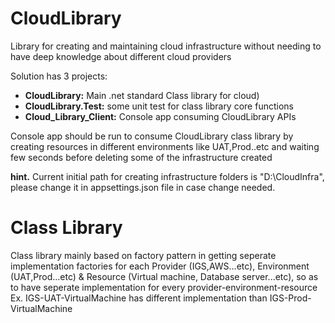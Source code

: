 # CloudLibrary
Library for creating and maintaining cloud infrastructure without needing to have deep knowledge about different cloud providers

Solution has 3 projects:
* **CloudLibrary:** Main .net standard Class library for cloud)
* **CloudLibrary.Test:** some unit test for class library core functions
* **Cloud_Library_Client:** Console app consuming CloudLibrary APIs

Console app should be run to consume CloudLibrary class library by creating resources in different environments like UAT,Prod..etc and waiting few seconds before deleting some of the infrastructure created

**hint.** Current initial path for creating infrastructure folders is "D:\CloudInfra", please change it in appsettings.json file in case change needed. 

# Class Library
Class library mainly based on factory pattern in getting seperate implementation factories for each Provider (IGS,AWS...etc), Environment (UAT,Prod...etc) & Resource (Virtual machine, Database server...etc), so as to have seperate implementation for every provider-environment-resource Ex. IGS-UAT-VirtualMachine has different implementation than IGS-Prod-VirtualMachine
